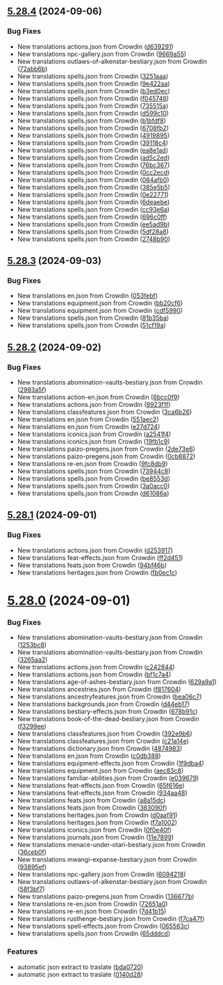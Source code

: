 ## [5.28.4](https://github.com/allnnde/pf2e-esp-translation/compare/v5.28.3...v5.28.4) (2024-09-06)


### Bug Fixes

* New translations actions.json from Crowdin ([d639291](https://github.com/allnnde/pf2e-esp-translation/commit/d6392912879709e91679ca5137bf32a0a7fd641f))
* New translations npc-gallery.json from Crowdin ([9669a55](https://github.com/allnnde/pf2e-esp-translation/commit/9669a55e3b6bbf0c178c62534358615f896f8a1b))
* New translations outlaws-of-alkenstar-bestiary.json from Crowdin ([72abb6b](https://github.com/allnnde/pf2e-esp-translation/commit/72abb6b7ac343073d4221640e9b5458506f63bec))
* New translations spells.json from Crowdin ([3251aaa](https://github.com/allnnde/pf2e-esp-translation/commit/3251aaab8ae942a81525a5b17035f1410fe363b1))
* New translations spells.json from Crowdin ([9e422aa](https://github.com/allnnde/pf2e-esp-translation/commit/9e422aae6dadf05fb83ad751be4aad6ad0e9da3a))
* New translations spells.json from Crowdin ([b3ed0ec](https://github.com/allnnde/pf2e-esp-translation/commit/b3ed0ecb71a80c6b9c1849589c3726d766afe41f))
* New translations spells.json from Crowdin ([f045746](https://github.com/allnnde/pf2e-esp-translation/commit/f0457464faaa368d9e74b4fd29730db7c1723725))
* New translations spells.json from Crowdin ([735515a](https://github.com/allnnde/pf2e-esp-translation/commit/735515adce35d37eccc8ed3d6993bdc0e6eb4878))
* New translations spells.json from Crowdin ([d599c10](https://github.com/allnnde/pf2e-esp-translation/commit/d599c109ff1cca00aa677965e4325a889ad9785d))
* New translations spells.json from Crowdin ([b1bfdf8](https://github.com/allnnde/pf2e-esp-translation/commit/b1bfdf8802e4a8f7db34dfdcf94953de93bf536a))
* New translations spells.json from Crowdin ([6708fb2](https://github.com/allnnde/pf2e-esp-translation/commit/6708fb28bb132f61f1e45f9d23fd768b3a9e5170))
* New translations spells.json from Crowdin ([4919895](https://github.com/allnnde/pf2e-esp-translation/commit/49198950dc6b5bf06b5219bb5303f08b4e547db6))
* New translations spells.json from Crowdin ([39118c4](https://github.com/allnnde/pf2e-esp-translation/commit/39118c47153ac76fed8e1ac8c8db887a88c85ee9))
* New translations spells.json from Crowdin ([ea8e1ad](https://github.com/allnnde/pf2e-esp-translation/commit/ea8e1ad12083d255803e9b352dad691f3a186c10))
* New translations spells.json from Crowdin ([ad5c2ed](https://github.com/allnnde/pf2e-esp-translation/commit/ad5c2ed14f23a0a09d705b1b4eb857b690f5f3b0))
* New translations spells.json from Crowdin ([76bc367](https://github.com/allnnde/pf2e-esp-translation/commit/76bc3672919e7a4794395ae4c76254a38673f4d0))
* New translations spells.json from Crowdin ([0cc2ecd](https://github.com/allnnde/pf2e-esp-translation/commit/0cc2ecdd39d090c841b2409dd54fe8b999194f9e))
* New translations spells.json from Crowdin ([084afb0](https://github.com/allnnde/pf2e-esp-translation/commit/084afb0e352afe640bb082a1a6b559de306b53e1))
* New translations spells.json from Crowdin ([385e5b5](https://github.com/allnnde/pf2e-esp-translation/commit/385e5b57de8f24ed275c04fe7ead1c45d952970e))
* New translations spells.json from Crowdin ([0e22771](https://github.com/allnnde/pf2e-esp-translation/commit/0e22771a2f893d6112d72601bcf1a9e57ce08a78))
* New translations spells.json from Crowdin ([6deaebe](https://github.com/allnnde/pf2e-esp-translation/commit/6deaebe145c179c4ecaf77e57fa53b0e97f0a4ce))
* New translations spells.json from Crowdin ([cc93e6a](https://github.com/allnnde/pf2e-esp-translation/commit/cc93e6a8f04212972e9974b810eff2ba6cc782a8))
* New translations spells.json from Crowdin ([696c0ff](https://github.com/allnnde/pf2e-esp-translation/commit/696c0ff55a44af36e3150301cf7339fed686997b))
* New translations spells.json from Crowdin ([ee5ad9b](https://github.com/allnnde/pf2e-esp-translation/commit/ee5ad9b950a1ab76a60786aa292e78d4f559b8fb))
* New translations spells.json from Crowdin ([5df28a8](https://github.com/allnnde/pf2e-esp-translation/commit/5df28a89002f8c3f9e75b42b4f82f3063c9538ba))
* New translations spells.json from Crowdin ([2748b90](https://github.com/allnnde/pf2e-esp-translation/commit/2748b909330f0933ccf140ce9bd35e9b6e39789e))



## [5.28.3](https://github.com/allnnde/pf2e-esp-translation/compare/v5.28.2...v5.28.3) (2024-09-03)


### Bug Fixes

* New translations en.json from Crowdin ([053febf](https://github.com/allnnde/pf2e-esp-translation/commit/053febf1c2fb7414cefd1edc73fa5ebde4f3f09f))
* New translations equipment.json from Crowdin ([bb20cf6](https://github.com/allnnde/pf2e-esp-translation/commit/bb20cf60c5bf3d54be328b9908d6dca489e843c3))
* New translations equipment.json from Crowdin ([cdf5990](https://github.com/allnnde/pf2e-esp-translation/commit/cdf599033f6601e790617c57156e9d3092181b0a))
* New translations spells.json from Crowdin ([81b35ba](https://github.com/allnnde/pf2e-esp-translation/commit/81b35ba3e2ce662b511f451a040c590e42a232ce))
* New translations spells.json from Crowdin ([51cf19a](https://github.com/allnnde/pf2e-esp-translation/commit/51cf19a1076819791b881a8d1d1c398007744a13))



## [5.28.2](https://github.com/allnnde/pf2e-esp-translation/compare/v5.28.1...v5.28.2) (2024-09-02)


### Bug Fixes

* New translations abomination-vaults-bestiary.json from Crowdin ([2983a5f](https://github.com/allnnde/pf2e-esp-translation/commit/2983a5f1501a7a904f33989857ab51c28b1641f0))
* New translations action-en.json from Crowdin ([6bcc0f9](https://github.com/allnnde/pf2e-esp-translation/commit/6bcc0f9c6034d0433f1e7176c5385acfae9adf53))
* New translations actions.json from Crowdin ([9923f1f](https://github.com/allnnde/pf2e-esp-translation/commit/9923f1f1c829f1c21e664cf9cac0f766acca35ad))
* New translations classfeatures.json from Crowdin ([3ca6b26](https://github.com/allnnde/pf2e-esp-translation/commit/3ca6b26319f0cdc8d8ce217f0358ffe6c8fd2e76))
* New translations en.json from Crowdin ([551aec2](https://github.com/allnnde/pf2e-esp-translation/commit/551aec2936107ee35832d53d18e5ea456b484320))
* New translations en.json from Crowdin ([e27d724](https://github.com/allnnde/pf2e-esp-translation/commit/e27d724b66bae1596e17165f3bfbd13456d4dc7d))
* New translations iconics.json from Crowdin ([a2541f4](https://github.com/allnnde/pf2e-esp-translation/commit/a2541f471ca1b5280ccd43b7218ab1cd0cb20a99))
* New translations iconics.json from Crowdin ([19fb1c9](https://github.com/allnnde/pf2e-esp-translation/commit/19fb1c939de28c94958b13b4c06e8facc8861a9a))
* New translations paizo-pregens.json from Crowdin ([2de73e6](https://github.com/allnnde/pf2e-esp-translation/commit/2de73e6464454fa13342d365612efbdca4a1addd))
* New translations paizo-pregens.json from Crowdin ([0cb8872](https://github.com/allnnde/pf2e-esp-translation/commit/0cb8872880fb84bf6e3a1a9dca2f2a1f885f2255))
* New translations re-en.json from Crowdin ([9fc8db9](https://github.com/allnnde/pf2e-esp-translation/commit/9fc8db9b2bce14f5831e6d7186b312fadee5d66f))
* New translations spells.json from Crowdin ([73944c8](https://github.com/allnnde/pf2e-esp-translation/commit/73944c8ad2e6e3723e76fdc893709f6bc59dc669))
* New translations spells.json from Crowdin ([be8553d](https://github.com/allnnde/pf2e-esp-translation/commit/be8553d40d9bdff86a4483786e6ba9545bf51147))
* New translations spells.json from Crowdin ([3a0acc0](https://github.com/allnnde/pf2e-esp-translation/commit/3a0acc086ba16f2badd5765d0b89e537789f942e))
* New translations spells.json from Crowdin ([d61086a](https://github.com/allnnde/pf2e-esp-translation/commit/d61086ad08646ceb4e96aac2f2230124b8b0f56f))



## [5.28.1](https://github.com/allnnde/pf2e-esp-translation/compare/v5.28.0...v5.28.1) (2024-09-01)


### Bug Fixes

* New translations actions.json from Crowdin ([d253917](https://github.com/allnnde/pf2e-esp-translation/commit/d253917999bcc039765c4f70784b273184d79b6b))
* New translations feat-effects.json from Crowdin ([ff2d451](https://github.com/allnnde/pf2e-esp-translation/commit/ff2d4516b30c53ff402af4817906c70a369e3b47))
* New translations feats.json from Crowdin ([94bf46b](https://github.com/allnnde/pf2e-esp-translation/commit/94bf46b77b0a8be87a60cce8fb26a10bc9e47abf))
* New translations heritages.json from Crowdin ([fb0ec1c](https://github.com/allnnde/pf2e-esp-translation/commit/fb0ec1cb78a113a09e0301916f9b8856dd14bec2))



# [5.28.0](https://github.com/allnnde/pf2e-esp-translation/compare/v5.27.2...v5.28.0) (2024-09-01)


### Bug Fixes

* New translations abomination-vaults-bestiary.json from Crowdin ([1253bc8](https://github.com/allnnde/pf2e-esp-translation/commit/1253bc88acf5b4d7394e4727557f96f6174c5101))
* New translations abomination-vaults-bestiary.json from Crowdin ([3265aa2](https://github.com/allnnde/pf2e-esp-translation/commit/3265aa25c692136998a0114015ab322ccd2c128b))
* New translations actions.json from Crowdin ([c242844](https://github.com/allnnde/pf2e-esp-translation/commit/c24284467c46fa8f360da4bc57a34e0f0cb002cd))
* New translations actions.json from Crowdin ([bf1c7a4](https://github.com/allnnde/pf2e-esp-translation/commit/bf1c7a4423b62c0c48172abd038ba94750e12b6c))
* New translations age-of-ashes-bestiary.json from Crowdin ([629a9a1](https://github.com/allnnde/pf2e-esp-translation/commit/629a9a1cb632d06c4a8af0a1f74c3a5d19e9e7df))
* New translations ancestries.json from Crowdin ([f817604](https://github.com/allnnde/pf2e-esp-translation/commit/f8176047a59929c5570d35f013ae41fc6bc88c7c))
* New translations ancestryfeatures.json from Crowdin ([bea06c7](https://github.com/allnnde/pf2e-esp-translation/commit/bea06c7c62daf640190473b3d1df510aa357be29))
* New translations backgrounds.json from Crowdin ([d44eb17](https://github.com/allnnde/pf2e-esp-translation/commit/d44eb17f49fce63e567e0de8f5dd1d277c8aff9a))
* New translations bestiary-effects.json from Crowdin ([678b91c](https://github.com/allnnde/pf2e-esp-translation/commit/678b91ceb51e98b6aa3b7830066282942844cad3))
* New translations book-of-the-dead-bestiary.json from Crowdin ([f3299ee](https://github.com/allnnde/pf2e-esp-translation/commit/f3299ee8e734dc4e2f1751d5aa5866aabc6a0aca))
* New translations classfeatures.json from Crowdin ([392e9b6](https://github.com/allnnde/pf2e-esp-translation/commit/392e9b607e0824654fd1f0abb4e587c6faf56034))
* New translations classfeatures.json from Crowdin ([c21a14e](https://github.com/allnnde/pf2e-esp-translation/commit/c21a14e8133930d453abdcb854dfd8cd9ca157fb))
* New translations dictionary.json from Crowdin ([4874983](https://github.com/allnnde/pf2e-esp-translation/commit/487498382faaa8ebee33d839ba49d0d5dfdc2ddc))
* New translations en.json from Crowdin ([c0db388](https://github.com/allnnde/pf2e-esp-translation/commit/c0db388ae3eb6cd80df63d68ce9f70b1616252f6))
* New translations equipment-effects.json from Crowdin ([1f9dba4](https://github.com/allnnde/pf2e-esp-translation/commit/1f9dba42423bf847ab5ea922aab1939e423a2dc8))
* New translations equipment.json from Crowdin ([aec83c8](https://github.com/allnnde/pf2e-esp-translation/commit/aec83c84f47143729ab62d25175db16ad18c16ec))
* New translations familiar-abilities.json from Crowdin ([e039679](https://github.com/allnnde/pf2e-esp-translation/commit/e0396797aefeb08a8321d483f310ada9352ee672))
* New translations feat-effects.json from Crowdin ([65f616e](https://github.com/allnnde/pf2e-esp-translation/commit/65f616ed2524efb25afa43b61208995e80fef079))
* New translations feat-effects.json from Crowdin ([934aa48](https://github.com/allnnde/pf2e-esp-translation/commit/934aa482ea52db797f87eed2247d9fde43042ec5))
* New translations feats.json from Crowdin ([a8a15dc](https://github.com/allnnde/pf2e-esp-translation/commit/a8a15dccab87bbc4ef5c84e05ebd93b771b7d086))
* New translations feats.json from Crowdin ([363090f](https://github.com/allnnde/pf2e-esp-translation/commit/363090ffc4996ede0f098c1fb5022854b1183783))
* New translations heritages.json from Crowdin ([d0aaf91](https://github.com/allnnde/pf2e-esp-translation/commit/d0aaf91825ad0d1dbcce2966afc1922d3d457266))
* New translations heritages.json from Crowdin ([f7a1002](https://github.com/allnnde/pf2e-esp-translation/commit/f7a1002f90c3ebe3818c5940781783cd627c5489))
* New translations iconics.json from Crowdin ([0f0e40f](https://github.com/allnnde/pf2e-esp-translation/commit/0f0e40fa83d81369f4862d1acceea89e5341c8b7))
* New translations journals.json from Crowdin ([11e7899](https://github.com/allnnde/pf2e-esp-translation/commit/11e789995fa9f464ea8e69bcda9bfbcb5135a263))
* New translations menace-under-otari-bestiary.json from Crowdin ([36ceb0f](https://github.com/allnnde/pf2e-esp-translation/commit/36ceb0f391bb3d248d0f0ffccbee152ce672f004))
* New translations mwangi-expanse-bestiary.json from Crowdin ([93895ef](https://github.com/allnnde/pf2e-esp-translation/commit/93895efd9ee0021ca891dbe8ca69a1b2d640e25c))
* New translations npc-gallery.json from Crowdin ([6094218](https://github.com/allnnde/pf2e-esp-translation/commit/60942188be962d6f49907a8fc32ebcfb103a0cae))
* New translations outlaws-of-alkenstar-bestiary.json from Crowdin ([58f3bf7](https://github.com/allnnde/pf2e-esp-translation/commit/58f3bf74f86783eadcb25a4ce8ffa2c7b20cc416))
* New translations paizo-pregens.json from Crowdin ([136677b](https://github.com/allnnde/pf2e-esp-translation/commit/136677b4a20a958aedeed0cb39cc70f5a57e3898))
* New translations re-en.json from Crowdin ([72651a0](https://github.com/allnnde/pf2e-esp-translation/commit/72651a08b3adb5532dd70fd6609139fc51065ca9))
* New translations re-en.json from Crowdin ([7d41b15](https://github.com/allnnde/pf2e-esp-translation/commit/7d41b158242de413468c58edfeeb4bc8f9b5982e))
* New translations rusthenge-bestiary.json from Crowdin ([f7ca47f](https://github.com/allnnde/pf2e-esp-translation/commit/f7ca47f3c3c3daa42ab0dbc7b87e58f5cdef75b2))
* New translations spell-effects.json from Crowdin ([065563c](https://github.com/allnnde/pf2e-esp-translation/commit/065563cbd1017b3ef6b25a246b5230e467f8a6d1))
* New translations spells.json from Crowdin ([65dddcd](https://github.com/allnnde/pf2e-esp-translation/commit/65dddcd3e1fc8332c9f4c25dfb196caca3e20af9))


### Features

* automatic json extract to traslate ([bda0720](https://github.com/allnnde/pf2e-esp-translation/commit/bda0720c7472fcc57c42175d513d448f568e12be))
* automatic json extract to traslate ([0140d28](https://github.com/allnnde/pf2e-esp-translation/commit/0140d284dad6c19baf818c87763256956733e79e))



